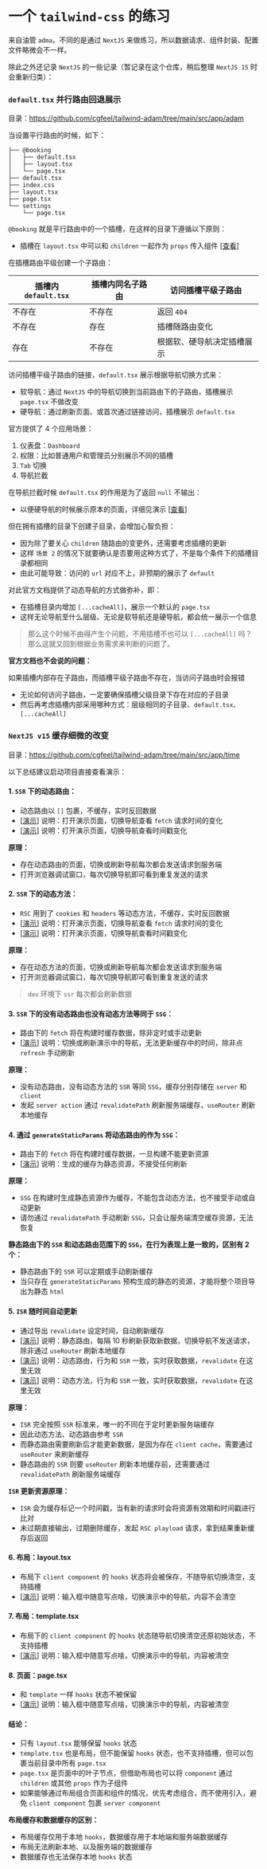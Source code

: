 # 一个 `tailwind-css` 的练习

来自油管 `adma`，不同的是通过 `NextJS` 来做练习，所以数据请求、组件封装、配置文件略微会不一样。

除此之外还记录 `NextJS` 的一些记录（暂记录在这个仓库，稍后整理 `NextJS 15` 时会重新归类）：

### `default.tsx` 并行路由回退展示

目录：https://github.com/cgfeel/tailwind-adam/tree/main/src/app/adam

当设置平行路由的时候，如下：

```
├── @booking
│   ├── default.tsx
│   ├── layout.tsx
│   └── page.tsx
├── default.tsx
├── index.css
├── layout.tsx
├── page.tsx
└── settings
    └── page.tsx
```

`@booking` 就是平行路由中的一个插槽，在这样的目录下遵循以下原则：

-   插槽在 `layout.tsx` 中可以和 `children` 一起作为 `props` 传入组件 [[查看](https://github.com/cgfeel/tailwind-adam/blob/main/src/app/adam/layout.tsx)]

在插槽路由平级创建一个子路由：

| 插槽内 `default.tsx` | 插槽内同名子路由 | 访问插槽平级子路由         |
| -------------------- | ---------------- | -------------------------- |
| 不存在               | 不存在           | 返回 `404`                 |
| 不存在               | 存在             | 插槽随路由变化             |
| 存在                 | 不存在           | 根据软、硬导航决定插槽展示 |

访问插槽平级子路由的链接，`default.tsx` 展示根据导航切换方式来：

-   软导航：通过 `NextJS` 中的导航切换到当前路由下的子路由，插槽展示 `page.tsx` 不做改变
-   硬导航：通过刷新页面、或首次通过链接访问，插槽展示 `default.tsx`

官方提供了 4 个应用场景：

1.  仪表盘：`Dashboard`
2.  权限：比如普通用户和管理员分别展示不同的插槽
3.  `Tab` 切换
4.  导航拦截

在导航拦截时候 `default.tsx` 的作用是为了返回 `null` 不输出：

-   以便硬导航的时候展示原本的页面，详细见演示 [[查看](https://github.com/cgfeel/next.v2/tree/master/routing-file/src/app/photo)]

但在拥有插槽的目录下创建子目录，会增加心智负担：

-   因为除了要关心 `children` 随路由的变更外，还需要考虑插槽的更新
-   这样 `场景 2` 的情况下就要确认是否要用这种方式了，不是每个条件下的插槽目录都相同
-   由此可能导致：访问的 `url` 对应不上，非预期的展示了 `default`

对此官方文档提供了动态导航的方式做弥补，即：

-   在插槽目录内增加 `[...cacheAll]`，展示一个默认的 `page.tsx`
-   这样无论导航至什么层级、无论是软导航还是硬导航，都会统一展示一个信息

> 那么这个时候不由得产生个问题，不用插槽不也可以 `[...cacheAll]` 吗？那么这就又回到根据业务需求来判断的问题了。

**官方文档也不会说的问题：**

如果插槽内部存在子路由，而插槽平级子路由不存在，当访问子路由时会报错

-   无论如何访问子路由，一定要确保插槽父级目录下存在对应的子目录
-   然后再考虑插槽内部采用哪种方式：层级相同的子目录、`default.tsx`、`[...cacheAll]`

### `NextJS v15` 缓存细微的改变

目录：https://github.com/cgfeel/tailwind-adam/tree/main/src/app/time

以下总结建议启动项目直接查看演示：

#### 1. `SSR` 下的动态路由：

-   动态路由以 `[]` 包裹，不缓存，实时反回数据
-   [[演示](https://github.com/cgfeel/tailwind-adam/tree/main/src/app/time/no-cache/%5Bslug%5D)] 说明：打开演示页面，切换导航查看 `fetch` 请求时间的变化
-   [[演示](https://github.com/cgfeel/tailwind-adam/tree/main/src/app/time/cookies/dynamic/%5Bslug%5D)] 说明：打开演示页面，切换导航查看时间戳变化

**原理：**

-   存在动态路由的页面，切换或刷新导航每次都会发送请求到服务端
-   打开浏览器调试窗口，每次切换导航即可看到重复发送的请求

#### 2. `SSR` 下的动态方法：

-   `RSC` 用到了 `cookies` 和 `headers` 等动态方法，不缓存，实时反回数据
-   [[演示](https://github.com/cgfeel/tailwind-adam/tree/main/src/app/time/cookies)] 说明：打开演示页面，切换导航查看 `fetch` 请求时间的变化
-   [[演示](https://github.com/cgfeel/tailwind-adam/tree/main/src/app/time/cookies/method)] 说明：打开演示页面，切换导航查看时间戳变化

**原理：**

-   存在动态方法的页面，切换或刷新导航每次都会发送请求到服务端
-   打开浏览器调试窗口，每次切换导航即可看到重复发送的请求

> `dev` 环境下 `ssr` 每次都会刷新数据

#### 3. `SSR` 下的没有动态路由也没有动态方法等同于 `SSG`：

-   路由下的 `fetch` 将在构建时缓存数据，除非定时或手动更新
-   [[演示](https://github.com/cgfeel/tailwind-adam/tree/main/src/app/time/cache)] 说明：切换或刷新演示中的导航，无法更新缓存中的时间，除非点 `refresh` 手动刷新

**原理：**

-   没有动态路由，没有动态方法的 `SSR` 等同 `SSG`，缓存分别存储在 `server` 和 `client`
-   发起 `server action` 通过 `revalidatePath` 刷新服务端缓存，`useRouter` 刷新本地缓存

#### 4. 通过 `generateStaticParams` 将动态路由的作为 `SSG`：

-   路由下的 `fetch` 将在构建时缓存数据，一旦构建不能更新资源
-   [[演示](https://github.com/cgfeel/tailwind-adam/tree/main/src/app/time/cache/ssg/%5Bslug%5D)] 说明：生成的缓存为静态资源，不接受任何刷新

**原理：**

-   `SSG` 在构建时生成静态资源作为缓存，不能包含动态方法，也不接受手动或自动更新
-   请勿通过 `revalidatePath` 手动刷新 `SSG`，只会让服务端清空缓存资源，无法恢复

**静态路由下的 `SSR` 和动态路由范围下的 `SSG`，在行为表现上是一致的，区别有 2 个：**

-   静态路由下的 `SSR` 可以定期或手动刷新缓存
-   当只存在 `generateStaticParams` 预构生成的静态的资源，才能将整个项目导出为静态 `html`

#### 5. `ISR` 随时间自动更新

-   通过导出 `revalidate` 设定时间，自动刷新缓存
-   [[演示](https://github.com/cgfeel/tailwind-adam/tree/main/src/app/time/isr)] 说明：静态路由，每隔 10 秒刷新获取新数据，切换导航不发送请求，除非通过 `useRouter` 刷新本地缓存
-   [[演示](https://github.com/cgfeel/tailwind-adam/tree/main/src/app/time/isr/dynamic/%5Bslug%5D)] 说明：动态路由，行为和 `SSR` 一致，实时获取数据，`revalidate` 在这里无效
-   [[演示](https://github.com/cgfeel/tailwind-adam/tree/main/src/app/time/isr/method)] 说明：动态方法，行为和 `SSR` 一致，实时获取数据，`revalidate` 在这里无效

**原理：**

-   `ISR` 完全按照 `SSR` 标准来，唯一的不同在于定时更新服务端缓存
-   因此动态方法、动态路由参考 `SSR`
-   而静态路由需要刷新后才能更新数据，是因为存在 `client cache`，需要通过 `useRouter` 来刷新缓存
-   静态路由的 `SSR` 则要 `useRouter` 刷新本地缓存前，还需要通过 `revalidatePath` 刷新服务端缓存

**`ISR` 更新资源原理：**

-   `ISR` 会为缓存标记一个时间戳，当有新的请求时会将资源有效期和时间戳进行比对
-   未过期直接输出，过期删除缓存，发起 `RSC playload` 请求，拿到结果重新缓存后返回

#### 6. 布局：layout.tsx

-   布局下 `client component` 的 `hooks` 状态将会被保存，不随导航切换清空，支持插槽
-   [[演示](<https://github.com/cgfeel/tailwind-adam/tree/main/src/app/time/(auth)/layout>)] 说明：输入框中随意写点啥，切换演示中的导航，内容不会清空

#### 7. 布局：template.tsx

-   布局下的 `client component` 的 `hooks` 状态随导航切换清空还原初始状态，不支持插槽
-   [[演示](<https://github.com/cgfeel/tailwind-adam/tree/main/src/app/time/(auth)/template>)] 说明：输入框中随意写点啥，切换演示中的导航，内容被清空

#### 8. 页面：page.tsx

-   和 `template` 一样 `hooks` 状态不被保留
-   [[演示](<https://github.com/cgfeel/tailwind-adam/tree/main/src/app/time/(auth)/page>)] 说明：输入框中随意写点啥，切换演示中的导航，内容被清空

#### 结论：

-   只有 `layout.tsx` 能够保留 `hooks` 状态
-   `template.tsx` 也是布局，但不能保留 `hooks` 状态，也不支持插槽，但可以包裹当前目录中所有 `page.tsx`
-   `page.tsx` 是页面中的叶子节点，但借助布局也可以将 `component` 通过 `children` 或其他 `props` 作为子组件
-   如果能够通过布局组合页面和组件的情况，优先考虑组合，而不使用引入，避免 `client component` 包裹 `server component`

**布局缓存和数据缓存的区别：**

-   布局缓存仅用于本地 `hooks`，数据缓存用于本地端和服务端数据缓存
-   布局无法刷新本地、以及服务端的数据缓存
-   数据缓存也无法保存本地 `hooks` 状态

